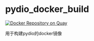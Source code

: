# pydio_docker_build
[![Docker Repository on Quay](https://quay.io/repository/puteulanus/pydio/status "Docker Repository on Quay")](https://quay.io/repository/puteulanus/pydio)

用于构建pydio的docker镜像
